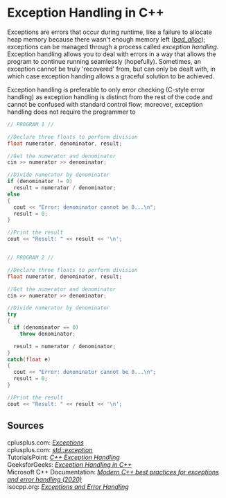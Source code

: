 # Exception Handling in C++
Exceptions are errors that occur during runtime, like a failure to allocate heap memory because there wasn't enough memory left ([_bad\_alloc_](https://www.cplusplus.com/reference/new/bad_alloc/)); exceptions can be managed through a process called _exception handling_. Exception handling allows you to deal
with errors in a way that allows the program to continue running seamlessly (hopefully). Sometimes, an exception cannot be truly 'recovered' from, but can only be dealt with,
in which case exception handing allows a graceful solution to be achieved.

Exception handling is preferable to only error checking (C-style error handling) as exception handling is distinct from the rest of the code and cannot be confused with
standard control flow; moreover, exception handling does not require the programmer to 

```C++
// PROGRAM 1 //

//Declare three floats to perform division
float numerator, denominator, result;

//Get the numerator and denominator
cin >> numerator >> denominator;

//Divide numerator by denominator
if (denominator != 0)
  result = numerator / denominator;
else
{
  cout << "Error: denominator cannot be 0...\n";
  result = 0;
}

//Print the result
cout << "Result: " << result << '\n';


// PROGRAM 2 //

//Declare three floats to perform division
float numerator, denominator, result;

//Get the numerator and denominator
cin >> numerator >> denominator;

//Divide numerator by denominator
try
{
  if (denominator == 0)
    throw denominator;

  result = numerator / denominator;
}
catch(float e)
{
  cout << "Error: denominator cannot be 0...\n";
  result = 0;
}

//Print the result
cout << "Result: " << result << '\n';

```

## Sources
cplusplus.com: [_Exceptions_](https://www.cplusplus.com/doc/tutorial/exceptions/) <br />
cplusplus.com: [_std::exception_](https://www.cplusplus.com/reference/exception/exception/) <br />
TutorialsPoint: [_C++ Exception Handling_](https://www.tutorialspoint.com/cplusplus/cpp_exceptions_handling.htm) <br />
GeeksforGeeks: [_Exception Handling in C++_](https://www.geeksforgeeks.org/exception-handling-c/) <br />
Microsoft C++ Documentation: [_Modern C++ best practices for exceptions and error handling (2020)_](https://docs.microsoft.com/en-us/cpp/cpp/errors-and-exception-handling-modern-cpp?view=msvc-160) <br />
isocpp.org: [_Exceptions and Error Handling_](https://isocpp.org/wiki/faq/exceptions) <br />
